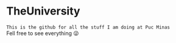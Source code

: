 # TheUniversity
``This is the github for all the stuff I am doing at Puc Minas``
<br>
Fell free to see everything :stuck_out_tongue_winking_eye:
